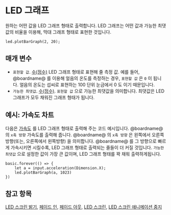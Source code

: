 # LED 그래프

원하는 어떤 값을 LED 그래프 형태로 출력합니다. LED 그래프는 어떤 값과 가능한 최댓값의 비율을 이용해, 막대 그래프 형태로 표현한 것입니다.

```sig
led.plotBarGraph(2, 20);
```

## 매개 변수

* `표현할 값`. [수(정수)](/types/number) LED 그래프 형태로 표현해 줄 측정 값. 예를 들어, @boardname@ 를 이용해 얼음의 온도를 측정하는 경우, `표현할 값` 은 `0` 이 됩니다. 얼음의 온도는 섭씨로 표현하는 100 단위 눈금에서 0 도 이기 때문입니다.
* `가능한 최댓값`. [수(정수)](/types/number). `표현할 값` 으로 가능한 최댓값을 의미합니다. 최댓값은 LED 그래프가 모두 채워진 그래프 형태가 됩니다.

## 예시: 가속도 차트

다음은 [가속도](/reference/input/acceleration) 를 LED 그래프 형태로 출력해 주는 코드 예시입니다. @boardname@ 의 `x축 방향` 가속도를 출력해 줍니다. @boardname@ 의 `x축 방향` 은 왼쪽에서 오른쪽방향(또는, 오른쪽에서 왼쪽방향) 을 의미합니다. @boardname@ 를 그 방향으로 빠르게 가속시키면 시킬수록, LED 그래프 형태로 출력되는 줄들이 더 커질 것입니다. `가능한 최댓값` 으로 설정한 값이 가장 큰 값이며, LED 그래프 형태를 꽉 채워 출력하게됩니다.

```blocks
basic.forever(() => {
    let a = input.acceleration(Dimension.X);
    led.plotBarGraph(a, 1023)
})
```

## 참고 항목

[LED 스크린 밝기](/reference/led/brightness), [페이드 인](/reference/led/fade-in), [페이드 아웃](/reference/led/fade-out), [LED 스크린](/device/screen), [LED 스크린 애니메이션 중지](/reference/led/stop-animation)